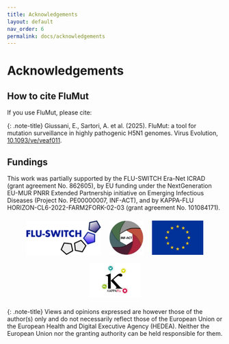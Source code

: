```yaml
---
title: Acknowledgements
layout: default
nav_order: 6
permalink: docs/acknowledgements
---
```


# Acknowledgements

## How to cite FluMut

If you use FluMut, please cite:

{: .note-title}
Giussani, E., Sartori, A. et al. (2025). FluMut: a tool for mutation surveillance in highly pathogenic H5N1 genomes. Virus Evolution, [10.1093/ve/veaf011](https://doi.org/10.1093/ve/veaf011).

## Fundings

This work was partially supported by the FLU-SWITCH Era-Net ICRAD (grant agreement No. 862605), by EU funding under the NextGeneration EU-MUR PNRR Extended Partnership initiative on Emerging Infectious Diseases (Project No. PE00000007, INF-ACT), and by KAPPA-FLU HORIZON-CL6-2022-FARM2FORK-02-03 (grant agreement No. 101084171).

<div style="text-align:center;">
    <img style="height:80px;margin:8px" alt="Logo supporter, FLU-SWITCH" src="../images/Logo-Flu-Switch.png"/>
    <img style="height:80px;margin:8px" alt="Logo supporter, INF-ACT" src="../images/Logo-Inf-act.jpg"/>
    <img style="height:80px;margin:8px" alt="Logo supporter, European Union" src="../images/Logo-eu.png"/>
    <img style="height:80px;margin:8px" alt="Logo supporter, KAPPA-FLU" src="../images/logo-kappa-flu.jpg"/>
</div>

{: .note-title}
Views and opinions expressed are however those of the author(s) only and do not necessarily reflect those of the European Union or the European Health and Digital Executive Agency (HEDEA).
Neither the European Union nor the granting authority can be held responsible for them.
